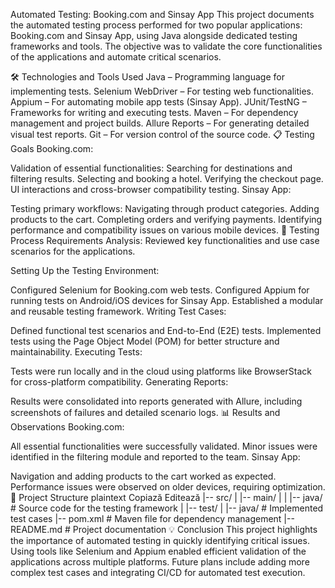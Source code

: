 Automated Testing: Booking.com and Sinsay App
This project documents the automated testing process performed for two popular applications: Booking.com and Sinsay App, using Java alongside dedicated testing frameworks and tools. The objective was to validate the core functionalities of the applications and automate critical scenarios.

🛠️ Technologies and Tools Used
Java – Programming language for implementing tests.
Selenium WebDriver – For testing web functionalities.
Appium – For automating mobile app tests (Sinsay App).
JUnit/TestNG – Frameworks for writing and executing tests.
Maven – For dependency management and project builds.
Allure Reports – For generating detailed visual test reports.
Git – For version control of the source code.
📋 Testing Goals
Booking.com:

Validation of essential functionalities:
Searching for destinations and filtering results.
Selecting and booking a hotel.
Verifying the checkout page.
UI interactions and cross-browser compatibility testing.
Sinsay App:

Testing primary workflows:
Navigating through product categories.
Adding products to the cart.
Completing orders and verifying payments.
Identifying performance and compatibility issues on various mobile devices.
🚀 Testing Process
Requirements Analysis:
Reviewed key functionalities and use case scenarios for the applications.

Setting Up the Testing Environment:

Configured Selenium for Booking.com web tests.
Configured Appium for running tests on Android/iOS devices for Sinsay App.
Established a modular and reusable testing framework.
Writing Test Cases:

Defined functional test scenarios and End-to-End (E2E) tests.
Implemented tests using the Page Object Model (POM) for better structure and maintainability.
Executing Tests:

Tests were run locally and in the cloud using platforms like BrowserStack for cross-platform compatibility.
Generating Reports:

Results were consolidated into reports generated with Allure, including screenshots of failures and detailed scenario logs.
📊 Results and Observations
Booking.com:

All essential functionalities were successfully validated.
Minor issues were identified in the filtering module and reported to the team.
Sinsay App:

Navigation and adding products to the cart worked as expected.
Performance issues were observed on older devices, requiring optimization.
📂 Project Structure
plaintext
Copiază
Editează
|-- src/
|   |-- main/
|   |   |-- java/  # Source code for the testing framework
|   |-- test/
|       |-- java/  # Implemented test cases
|-- pom.xml         # Maven file for dependency management
|-- README.md       # Project documentation
💡 Conclusion
This project highlights the importance of automated testing in quickly identifying critical issues. Using tools like Selenium and Appium enabled efficient validation of the applications across multiple platforms. Future plans include adding more complex test cases and integrating CI/CD for automated test execution.

